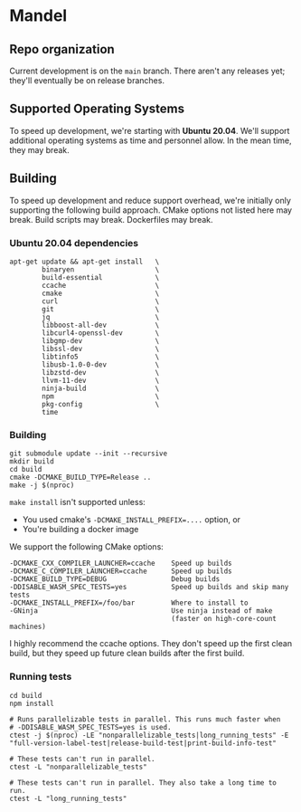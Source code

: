 # Mandel

## Repo organization

Current development is on the `main` branch. There aren't any releases yet; they'll eventually be on release branches.

## Supported Operating Systems

To speed up development, we're starting with **Ubuntu 20.04**. We'll support additional operating systems as time and personnel allow. In the mean time, they may break.

## Building

To speed up development and reduce support overhead, we're initially only supporting the following build approach. CMake options not listed here may break. Build scripts may break. Dockerfiles may break.

### Ubuntu 20.04 dependencies

```
apt-get update && apt-get install   \
        binaryen                    \
        build-essential             \
        ccache                      \
        cmake                       \
        curl                        \
        git                         \
        jq                          \
        libboost-all-dev            \
        libcurl4-openssl-dev        \
        libgmp-dev                  \
        libssl-dev                  \
        libtinfo5                   \
        libusb-1.0-0-dev            \
        libzstd-dev                 \
        llvm-11-dev                 \
        ninja-build                 \
        npm                         \
        pkg-config                  \
        time
```

### Building

```
git submodule update --init --recursive
mkdir build
cd build
cmake -DCMAKE_BUILD_TYPE=Release ..
make -j $(nproc)
```

`make install` isn't supported unless:
* You used cmake's `-DCMAKE_INSTALL_PREFIX=....` option, or
* You're building a docker image

We support the following CMake options:
```
-DCMAKE_CXX_COMPILER_LAUNCHER=ccache    Speed up builds
-DCMAKE_C_COMPILER_LAUNCHER=ccache      Speed up builds
-DCMAKE_BUILD_TYPE=DEBUG                Debug builds
-DDISABLE_WASM_SPEC_TESTS=yes           Speed up builds and skip many tests
-DCMAKE_INSTALL_PREFIX=/foo/bar         Where to install to
-GNinja                                 Use ninja instead of make
                                        (faster on high-core-count machines)
```

I highly recommend the ccache options. They don't speed up the first clean build, but they speed up future clean builds after the first build.

### Running tests

```
cd build
npm install

# Runs parallelizable tests in parallel. This runs much faster when
# -DDISABLE_WASM_SPEC_TESTS=yes is used.
ctest -j $(nproc) -LE "nonparallelizable_tests|long_running_tests" -E "full-version-label-test|release-build-test|print-build-info-test"

# These tests can't run in parallel.
ctest -L "nonparallelizable_tests"

# These tests can't run in parallel. They also take a long time to run.
ctest -L "long_running_tests"
```

